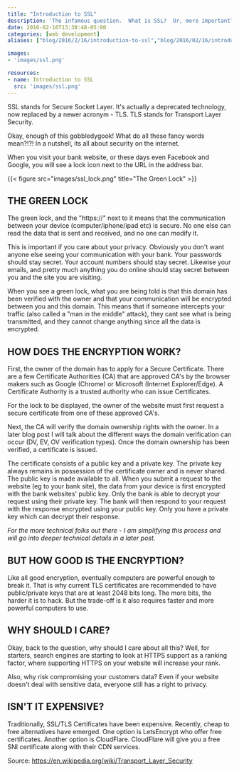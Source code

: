 ```yaml
---
title: "Introduction to SSL"
description: 'The infamous question.  What is SSL?  Or, more importantly, why should I care about it?'
date: 2016-02-16T13:38:48-05:00
categories: [web development]
aliases: ["blog/2016/2/16/introduction-to-ssl","blog/2016/02/16/introduction-to-ssl"]

images:
- 'images/ssl.png'

resources:
- name: Introduction to SSL
  src: 'images/ssl.png'
---
```


SSL stands for Secure Socket Layer. It's actually a deprecated technology, now replaced by a newer acronym - TLS.  TLS stands for Transport Layer Security.

Okay, enough of this gobbledygook!  What do all these fancy words mean?!?!  In a nutshell, its all about security on the internet.

When you visit your bank website, or these days even Facebook and Google, you will see a lock icon next to the URL in the address bar.

{{< figure src="images/ssl_lock.png" title="The Green Lock" >}}


THE GREEN LOCK
--------------

The green lock, and the "https://" next to it means that the communication between your device (computer/iphone/ipad etc) is secure.  No one else can read the data that is sent and received, and no one can modify it.

This is important if you care about your privacy.  Obviously you don't want anyone else seeing your communication with your bank.  Your passwords should stay secret.  Your account numbers should stay secret.  Likewise your emails, and pretty much anything you do online should stay secret between you and the site you are visiting.

When you see a green lock, what you are being told is that this domain has been verified with the owner and that your communication will be encrypted between you and this domain.  This means that if someone intercepts your traffic (also called a "man in the middle" attack), they cant see what is being transmitted, and they cannot change anything since all the data is encrypted.

HOW DOES THE ENCRYPTION WORK?
-----------------------------

First, the owner of the domain has to apply for a Secure Certificate.  There are a few Certificate Authorities (CA) that are approved CA's by the browser makers such as Google (Chrome) or Microsoft (Internet Explorer/Edge).  A Certificate Authority is a trusted authority who can issue Certificates.

For the lock to be displayed, the owner of the website must first request a secure certificate from one of these approved CA's.

Next, the CA will verify the domain ownership rights with the owner.  In a later blog post I will talk about the different ways the domain verification can occur (DV, EV, OV verification types).  Once the domain ownership has been verified, a certificate is issued.

The certificate consists of a public key and a private key.  The private key always remains in possession of the certificate owner and is never shared.  The public key is made available to all.  When you submit a request to the website (eg to your bank site), the data from your device is first encrypted with the bank websites' public key.  Only the bank is able to decrypt your request using their private key.  The bank will then respond to your request with the response encrypted using your public key.  Only you have a private key which can decrypt their response.

_For the more technical folks out there - I am simplifying this process and will go into deeper technical details in a later post._

BUT HOW GOOD IS THE ENCRYPTION?  
-------------------------------

Like all good encryption, eventually computers are powerful enough to break it.  That is why current TLS certificates are recommended to have public/private keys that are at least 2048 bits long.  The more bits, the harder it is to hack.  But the trade-off is it also requires faster and more powerful computers to use.

WHY SHOULD I CARE?
------------------

Okay, back to the question, why should I care about all this?  Well, for starters, search engines are starting to look at HTTPS support as a ranking factor, where supporting HTTPS on your website will increase your rank.

Also, why risk compromising your customers data?  Even if your website doesn't deal with sensitive data, everyone still has a right to privacy.

ISN'T IT EXPENSIVE?
-------------------

Traditionally, SSL/TLS Certificates have been expensive.  Recently, cheap to free alternatives have emerged.  One option is LetsEncrypt who offer free certificates.  Another option is CloudFlare.  CloudFlare will give you a free SNI certificate along with their CDN services.


Source: https://en.wikipedia.org/wiki/Transport_Layer_Security